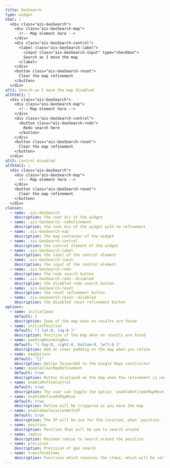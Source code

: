 ```yaml
---
title: GeoSearch
type: widget
html: |
  <div class="ais-GeoSearch">
    <div class="ais-GeoSearch-map">
      <!-- Map element here -->
    </div>
    <div class="ais-GeoSearch-control">
      <label class="ais-GeoSearch-label">
        <input class="ais-GeoSearch-input" type="checkbox">
        Search as I move the map
      </label>
    </div>
    <button class="ais-GeoSearch-reset">
      Clear the map refinement
    </button>
  </div>
alt1: Search as I move the map disabled
althtml1: |
  <div class="ais-GeoSearch">
    <div class="ais-GeoSearch-map">
      <!-- Map element here -->
    </div>
    <div class="ais-GeoSearch-control">
      <button class="ais-GeoSearch-redo">
        Redo search here
      </button>
    </div>
    <button class="ais-GeoSearch-reset">
      Clear the map refinement
    </button>
  </div>
alt2: Control disabled
althtml2: |
  <div class="ais-GeoSearch">
    <div class="ais-GeoSearch-map">
      <!-- Map element here -->
    </div>
    <button class="ais-GeoSearch-reset">
      Clear the map refinement
    </button>
  </div>
classes:
  - name: .ais-GeoSearch
    description: the root div of the widget
  - name: .ais-GeoSearch--noRefinement
    description: the root div of the widget with no refinement
  - name: .ais-GeoSearch-map
    description: the map container of the widget
  - name: .ais-GeoSearch-control
    description: the control element of the widget
  - name: .ais-GeoSearch-label
    description: the label of the control element
  - name: .ais-GeoSearch-input
    description: the input of the control element
  - name: .ais-GeoSearch-redo
    description: the redo search button
  - name: .ais-GeoSearch-redo--disabled
    description: the disabled redo search button
  - name: .ais-GeoSearch-reset
    description: the reset refinement button
  - name: .ais-GeoSearch-reset--disabled
    description: the disabled reset refinement button
options:
  - name: initialZoom
    default: 1
    description: Zoom of the map when no results are found
  - name: initialPosition
    default: "{ lat:0, lng:0 }"
    description: Position of the map when no results are found
  - name: paddingBoundingBox
    default: "{ top:0, right:0, bottom:0, left:0 }"
    description: Add an inner padding on the map when you refine
  - name: mapOptions
    default: "{}"
    description: Option forwarded to the Google Maps constructor
  - name: enableClearMapRefinement
    default: true
    description: Button displayed on the map when the refinement is coming from the map in order to remove it
  - name: enableRefineControl
    default: true
    description: The user can toggle the option `enableRefineOnMapMove` directly from the map
  - name: enableRefineOnMapMove
    default: true
    description: Refine will be triggered as you move the map
  - name: enableGeolocationWithIP
    default: true
    description: The IP will be use for the location, when `position` is provided this option is ignored
  - name: position
    description: Position that will be use to search around
  - name: radius
    description: Maximum radius to search around the position
  - name: precision
    description: Precision of geo search
  - name: transformItems
    description: Functions which receives the items, which will be called before displaying them, useful for mapping over the items to transform them. Return a new array with the same shape as the original array.
---
```

